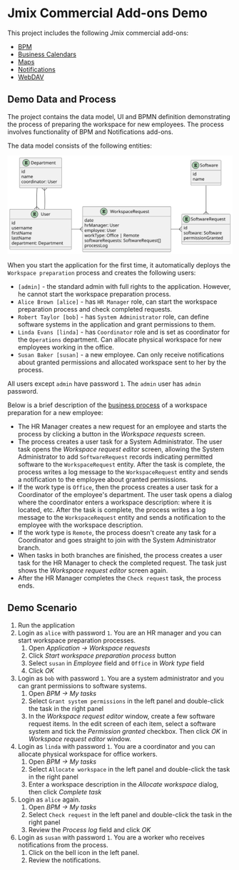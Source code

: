 # Jmix Commercial Add-ons Demo

This project includes the following Jmix commercial add-ons:

- [BPM](https://www.jmix.io/marketplace/bpm/)
- [Business Calendars](https://www.jmix.io/marketplace/business-calendars/)
- [Maps](https://www.jmix.io/marketplace/maps/)
- [Notifications](https://www.jmix.io/marketplace/notifications/)
- [WebDAV](https://www.jmix.io/marketplace/webdav/)

## Demo Data and Process

The project contains the data model, UI and BPMN definition demonstrating the process of preparing the workspace for new employees. The process involves functionality of BPM and Notifications add-ons.

The data model consists of the following entities:

![](doc/data-model.svg)

When you start the application for the first time, it automatically deploys the `Workspace preparation` process and creates the following users:

- `[admin]` - the standard admin with full rights to the application. However, he cannot start the workspace preparation process.
- `Alice Brown [alice]` - has `HR Manager` role, can start the workspace preparation process and check completed requests.
- `Robert Taylor [bob]` - has `System Administrator` role, can define software systems in the application and grant permissions to them.
- `Linda Evans [linda]` - has `Coordinator` role and is set as coordinator for the `Operations` department. Can allocate physical workspace for new employees working in the office.
- `Susan Baker [susan]` - a new employee. Can only receive notifications about granted permissions and allocated workspace sent to her by the process.

All users except `admin` have password `1`. The `admin` user has `admin` password.

Below is a brief description of the [business process](doc/workspace-preparation-process.png) of a workspace preparation for a new employee: 

- The HR Manager creates a new request for an employee and starts the process by clicking a button in the _Workspace requests_ screen.
- The process creates a user task for a System Administrator. The user task opens the _Workspace request editor_ screen, allowing the System Administrator to add `SoftwareRequest` records indicating permitted software to the `WorkspaceRequest` entity. After the task is complete, the process writes a log message to the `WorkspaceRequest` entity and sends a notification to the employee about granted permissions.
- If the work type is `Office`, then the process creates a user task for a Coordinator of the employee's department. The user task opens a dialog where the coordinator enters a workspace description: where it is located, etc. After the task is complete, the process writes a log message to the `WorkspaceRequest` entity and sends a notification to the employee with the workspace description.
- If the work type is `Remote`, the process doesn't create any task for a Coordinator and goes straight to join with the System Administrator branch.
- When tasks in both branches are finished, the process creates a user task for the HR Manager to check the completed request. The task just shows the _Workspace request editor_ screen again.
- After the HR Manager completes the `Check request` task, the process ends.

## Demo Scenario

1. Run the application
2. Login as `alice` with password `1`. You are an HR manager and you can start workspace preparation processes.
   1. Open _Application -> Workspace requests_
   2. Click _Start workspace preparation process_ button
   3. Select `susan` in _Employee_ field and `Office` in _Work type_ field
   4. Click _OK_
3. Login as `bob` with password `1`. You are a system administrator and you can grant permissions to software systems.
   1. Open _BPM -> My tasks_
   2. Select `Grant system permissions` in the left panel and double-click the task in the right panel
   3. In the _Workspace request editor_ window, create a few software request items. In the edit screen of each item, select a software system and tick the _Permission granted_ checkbox. Then click _OK_ in _Workspace request editor_ window.
4. Login as `linda` with password `1`. You are a coordinator and you can allocate physical workspace for office workers.
   1. Open _BPM -> My tasks_
   2. Select `Allocate workspace` in the left panel and double-click the task in the right panel
   3. Enter a workspace description in the _Allocate workspace_ dialog, then click _Complete task_
5. Login as `alice` again. 
   1. Open _BPM -> My tasks_
   2. Select `Check request` in the left panel and double-click the task in the right panel
   3. Review the _Process log_ field and click _OK_
6. Login as `susan` with password `1`. You are a worker who receives notifications from the process.
   1. Click on the bell icon in the left panel.
   2. Review the notifications.
